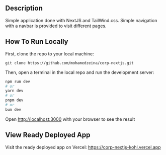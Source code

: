 ## Description
Simple application done with NextJS and TailWind.css. Simple navigation with a navbar is provided to visit different pages.

## How To Run Locally
First, clone the repo to your local machine:
```
git clone https://github.com/mohamedzeina/corp-nextjs.git

```

Then, open a terminal in the local repo and run the development server:

```bash
npm run dev
# or
yarn dev
# or
pnpm dev
# or
bun dev
```

Open [http://localhost:3000](http://localhost:3000) with your browser to see the result

## View Ready Deployed App
Visit the ready deployed app on Vercel: https://corp-nextjs-kohl.vercel.app
